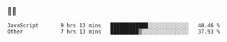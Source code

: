 ### 👨‍💻

<!--START_SECTION:waka-->

```text
JavaScript       9 hrs 13 mins   ████████████░░░░░░░░░░░░░   48.46 %
Other            7 hrs 13 mins   █████████▒░░░░░░░░░░░░░░░   37.93 %
```

<!--END_SECTION:waka-->
